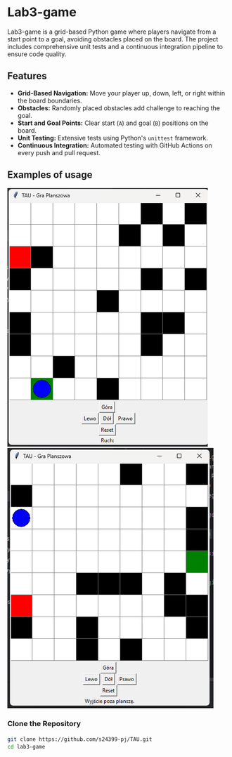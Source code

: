 # Lab3-game

Lab3-game is a grid-based Python game where players navigate from a start point to a goal, avoiding obstacles placed on the board. The project includes comprehensive unit tests and a continuous integration pipeline to ensure code quality.

## Features

- **Grid-Based Navigation:** Move your player up, down, left, or right within the board boundaries.
- **Obstacles:** Randomly placed obstacles add challenge to reaching the goal.
- **Start and Goal Points:** Clear start (`A`) and goal (`B`) positions on the board.
- **Unit Testing:** Extensive tests using Python's `unittest` framework.
- **Continuous Integration:** Automated testing with GitHub Actions on every push and pull request.

## Examples of usage

![img.png](img.png)
![img_1.png](img_1.png)

### Clone the Repository

```bash
git clone https://github.com/s24399-pj/TAU.git
cd lab3-game
